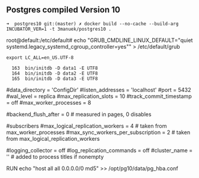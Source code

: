 ## Postgres compiled Version 10

```
➜  postgres10 git:(master) ✗ docker build --no-cache --build-arg INCUBATOR_VER=1 -t 3manuek/postgres10 .
```

root@default:/etc/default# echo "GRUB_CMDLINE_LINUX_DEFAULT=\"quiet systemd.legacy_systemd_cgroup_controller=yes\"" > /etc/default/grub



`export LC_ALL=en_US.UTF-8`

```
  163  bin/initdb -D data1 -E UTF8
  164  bin/initdb -D data2 -E UTF8
  165  bin/initdb -D data3 -E UTF8
```


#data_directory = 'ConfigDir' 
#listen_addresses = 'localhost'
#port = 5432
#wal_level = replica
#max_replication_slots = 10
#track_commit_timestamp = off
#max_worker_processes = 8

#backend_flush_after = 0                # measured in pages, 0 disables

#subscribers
#max_logical_replication_workers = 4    # taken from max_worker_processes
#max_sync_workers_per_subscription = 2  # taken from max_logical_replication_workers

#logging_collector = off
#log_replication_commands = off
#cluster_name = ''                      # added to process titles if nonempty

RUN echo "host all  all    0.0.0.0/0  md5" >> /opt/pg10/data/pg_hba.conf
